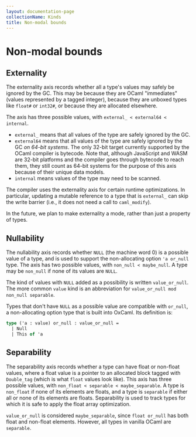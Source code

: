 ```yaml
---
layout: documentation-page
collectionName: Kinds
title: Non-modal bounds
---
```


# Non-modal bounds

## Externality

The externality axis records whether all a type's values may safely be ignored
by the GC.  This may be because they are OCaml "immediates" (values represented
by a tagged integer), because they are unboxed types like `float#` or `int32#`,
or because they are allocated elsewhere.

The axis has three possible values, with `external_ < external64 < internal`.
* `external_` means that all values of the type are safely ignored by the
  GC.
* `external64` means that all values of the type are safely ignored by the GC
  _on 64-bit systems_. The only 32-bit target currently supported by the OCaml
  compiler is bytecode. Note that, although JavaScript and WASM are 32-bit
  platforms and the compiler goes through bytecode to reach them, they still
  count as 64-bit systems for the purpose of this axis because of their unique
  data models.
* `internal` means values of the type may need to be scanned.

The compiler uses the externality axis for certain runtime optimizations. In
particular, updating a mutable reference to a type that is `external_` can skip
the write barrier (i.e., it does not need a call to `caml_modify`).

In the future, we plan to make externality a mode, rather than just a property
of types.

## Nullability

The nullability axis records whether `NULL` (the machine word 0) is a possible
value of a type, and is used to support the non-allocating option `'a or_null`
type. The axis has two possible values, with `non_null < maybe_null`. A type may
be `non_null` if none of its values are `NULL`.

The kind of values with `NULL` added as a possibility is written
`value_or_null`. The more common `value` kind is an abbreviation for
`value_or_null mod non_null separable`.

Types that don't have `NULL` as a possible value are
compatible with `or_null`, a non-allocating option type that is built into
OxCaml.  Its definition is:
```ocaml
type ('a : value) or_null : value_or_null =
  | Null
  | This of 'a
```

## Separability

The separability axis records whether a type can have float or non-float values, where a float value is a pointer to an allocated block tagged with `Double_tag` (which is what `float` values look like).
This axis has three possible values, with `non_float < separable < maybe_separable`. A type is `non_float` if none of its elements are floats, and a type is `separable` if either all or none of its elements are floats. Separability is used to track types for which it is safe
to apply the float array optimization.

`value_or_null` is considered `maybe_separable`, since `float or_null` has both float
and non-float elements. However, all types in vanilla OCaml are `separable`.
